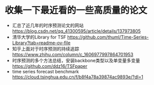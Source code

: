 # 收集一下最近看的一些高质量的论文
+ 汇总了近几年的时序预测论文的网站 <https://blog.csdn.net/qq_41300595/article/details/137973805>
+ 清华大学的Library for TSF <https://github.com/thuml/Time-Series-Library?tab=readme-ov-file>
+ 知乎上面对于时序预测的持续追踪 <https://www.zhihu.com/column/c_1606977997864701953>
+ 时序预测的多个方法总结，安装backbone类型以及单变量多变量 <https://github.com/ddz16/TSFpaper>
+ time series forecast benchmark <https://cloud.tsinghua.edu.cn/f/b8f4a78a39874ac9893e/?dl=1>
